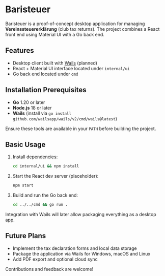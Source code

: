 # Baristeuer

Baristeuer is a proof-of-concept desktop application for managing **Vereinssteuererklärung** (club tax returns). The project combines a React front end using Material UI with a Go back end.

## Features

- Desktop client built with [Wails](https://wails.io/) (planned)
- React + Material UI interface located under `internal/ui`
- Go back end located under `cmd`

## Installation Prerequisites

- **Go** 1.20 or later
- **Node.js** 18 or later
- **Wails** (install via `go install github.com/wailsapp/wails/v2/cmd/wails@latest`)

Ensure these tools are available in your `PATH` before building the project.

## Basic Usage

1. Install dependencies:
   ```bash
   cd internal/ui && npm install
   ```
2. Start the React dev server (placeholder):
   ```bash
   npm start
   ```
3. Build and run the Go back end:
   ```bash
   cd ../../cmd && go run .
   ```

Integration with Wails will later allow packaging everything as a desktop app.

## Future Plans

- Implement the tax declaration forms and local data storage
- Package the application via Wails for Windows, macOS and Linux
- Add PDF export and optional cloud sync

Contributions and feedback are welcome!
